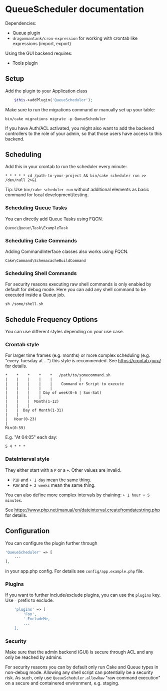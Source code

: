 # QueueScheduler documentation

Dependencies:
- Queue plugin
- `dragonmantank/cron-expression` for working with crontab like expressions (import, export)

Using the GUI backend requires:
- Tools plugin

## Setup

Add the plugin to your Application class
```php
    $this->addPlugin('QueueScheduler');
```

Make sure to run the migrations command or manually set up your table:

    bin/cake migrations migrate -p QueueScheduler

If you have Auth/ACL activated, you might also want to add the backend controllers to
the role of your admin, so that those users have access to this backend.

## Scheduling

Add this in your crontab to run the scheduler every minute:
```cronexp
* * * * * cd /path-to-your-project && bin/cake scheduler run >> /dev/null 2>&1
```
Tip: Use `bin/cake scheduler run` without additional elements as basic command for local development/testing.

### Scheduling Queue Tasks

You can directly add Queue Tasks using FQCN.
```
Queue\Queue\Task\ExampleTask
```
### Scheduling Cake Commands

Adding CommandInterface classes also works using FQCN.
```
Cake\Command\SchemacacheBuildCommand
```

### Scheduling Shell Commands
For security reasons executing raw shell commands is only enabled by default for debug mode.
Here you can add any shell command to be executed inside a Queue job.
```
sh /some/shell.sh
```

## Schedule Frequency Options

You can use different styles depending on your use case.

### Crontab style
For larger time frames (e.g. months) or more complex scheduling (e.g. "every Tuesday at ...") this style is recommended.
See https://crontab.guru/ for details.

```cronexp
*    *    *    *    *   /path/to/somecommand.sh
|    |    |    |    |            |
|    |    |    |    |    Command or Script to execute
|    |    |    |    |
|    |    |    | Day of week(0-6 | Sun-Sat)
|    |    |    |
|    |    |  Month(1-12)
|    |    |
|    |  Day of Month(1-31)
|    |
|   Hour(0-23)
|
Min(0-59)
```

E.g. "At 04:05" each day:
```cronexp
5 4 * * *
```

### DateInterval style

They either start with a `P` or a `+`. Other values are invalid.

- `P1D` and `+ 1 day` mean the same thing.
- `P2W` and `+ 2 weeks` mean the same thing.

You can also define more complex intervals by chaining: `+ 1 hour + 5 minutes`.

See https://www.php.net/manual/en/dateinterval.createfromdatestring.php for details.


## Configuration

You can configure the plugin further through
```php
'QueueScheduler' => [
    ...
],
```

in your app.php config.
For details see `config/app.example.php` file.

### Plugins
If you want to further include/exclude plugins, you can use the `plugins` key. Use `-` prefix to exclude.
```php
    'plugins' => [
        'Foo',
        '-ExcludeMe,
        ...
    ],
```

### Security
Make sure that the admin backend (GUI) is secure through ACL and any only be reached by admins.

For security reasons you can by default only run Cake and Queue types in non-debug mode.
Allowing any shell script can potentially be a security risk.
As such, only use `QueueScheduler.allowRaw` "raw command execution" on a secure and containered environment, e.g. staging.

